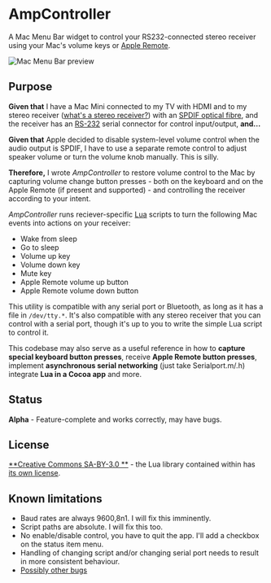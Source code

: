 AmpController
=============

A Mac Menu Bar widget to control your RS232-connected stereo receiver using your Mac's volume keys or [Apple Remote](https://en.wikipedia.org/wiki/Apple_remote).

![Mac Menu Bar preview](../master/Docs/menubar.png?raw=true)

## Purpose
**Given that** I have a Mac Mini connected to my TV with HDMI and to my stereo receiver ([what's a stereo receiver?](https://en.wikipedia.org/wiki/File:HK_AVR_245.jpg)) with an [SPDIF optical fibre](https://en.wikipedia.org/wiki/SPDIF), and the receiver has an [RS-232](https://en.wikipedia.org/wiki/RS-232)
serial connector for control input/output, **and...**

**Given that** Apple decided to disable system-level volume control when the audio output is SPDIF, I have to use a separate remote control to adjust speaker volume or turn the volume knob manually.  This is silly.

**Therefore,** I wrote *AmpController* to restore volume control to the Mac by capturing volume change button presses - both on the
keyboard and on the Apple Remote (if present and supported) - and controlling the receiver according to your intent.

*AmpController* runs reciever-specific [Lua](http://lua.org) scripts to turn the following Mac events into actions on your receiver:

* Wake from sleep
* Go to sleep
* Volume up key
* Volume down key
* Mute key
* Apple Remote volume up button
* Apple Remote volume down button

This utility is compatible with any serial port or Bluetooth, as long as it has a file in `/dev/tty.*`.  It's also compatible with
any stereo receiver that you can control with a serial port, though it's up to you to write the simple Lua script to control it.

This codebase may also serve as a useful reference in how to **capture special keyboard button presses**, receive **Apple Remote button presses**,
implement **asynchronous serial networking** (just take Serialport.m/.h) integrate **Lua in a Cocoa app** and more.

## Status
**Alpha** - Feature-complete and works correctly, may have bugs.

## License
[**Creative Commons SA-BY-3.0 **](http://creativecommons.org/licenses/by-sa/3.0/us/) - the Lua library contained within has [its own license](http://www.lua.org/license.html).

## Known limitations
* Baud rates are always 9600,8n1.  I will fix this imminently.
* Script paths are absolute. I will fix this too.
* No enable/disable control, you have to quit the app. I'll add a checkbox on the status item menu.
* Handling of changing script and/or changing serial port needs to result in more consistent behaviour.
* [Possibly other bugs](../../issues)
